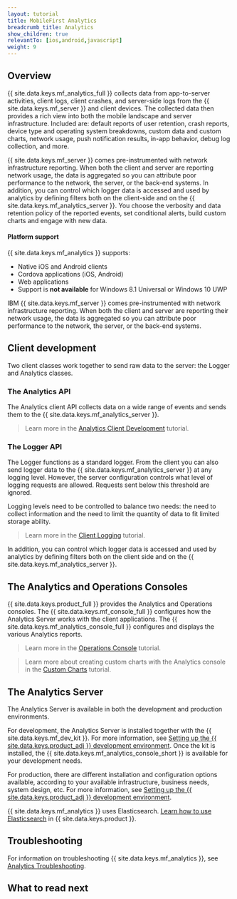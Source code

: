 ```yaml
---
layout: tutorial
title: MobileFirst Analytics
breadcrumb_title: Analytics
show_children: true
relevantTo: [ios,android,javascript]
weight: 9
---
```

<!-- NLS_CHARSET=UTF-8 -->
## Overview
{{ site.data.keys.mf_analytics_full }} collects data from app-to-server activities, client logs, client crashes, and server-side logs from the {{ site.data.keys.mf_server }} and client devices. The collected data then provides a rich view into both the mobile landscape and server infrastructure. Included are: default reports of user retention, crash reports, device type and operating system breakdowns, custom data and custom charts, network usage, push notification results, in-app behavior, debug log collection, and more.

{{ site.data.keys.mf_server }} comes pre-instrumented with network infrastructure reporting. When both the client and server are reporting network usage, the data is aggregated so you can attribute poor performance to the network, the server, or the back-end systems. In addition, you can control which logger data is accessed and used by analytics by defining filters both on the client-side and on the {{ site.data.keys.mf_analytics_server }}. You choose the verbosity and data retention policy of the reported events, set conditional alerts, build custom charts and engage with new data.

#### Platform support
{{ site.data.keys.mf_analytics }} supports:

* Native iOS and Android clients
* Cordova applications (iOS, Android)
* Web applications
* Support is **not available** for Windows 8.1 Universal or Windows 10 UWP

IBM {{ site.data.keys.mf_server }} comes pre-instrumented with network infrastructure reporting. When both the client and server are reporting their network usage, the data is aggregated so you can attribute poor performance to the network, the server, or the back-end systems.

## Client development
Two client classes work together to send raw data to the server: the Logger and Analytics classes.

### The Analytics API
The Analytics client API collects data on a wide range of events and sends them to the {{ site.data.keys.mf_analytics_server }}.
> Learn more in the [Analytics Client Development](analytics-api) tutorial.

### The Logger API
The Logger functions as a standard logger. From the client you can also send logger data to the {{ site.data.keys.mf_analytics_server }} at any logging level. However, the server configuration controls what level of logging requests are allowed. Requests sent below this threshold are ignored.

Logging levels need to be controlled to balance two needs: the need to collect information and the need to limit the quantity of data to fit limited storage ability.

> Learn more in the [Client Logging](../application-development/client-side-log-collection/) tutorial.

In addition, you can control which logger data is accessed and used by analytics by defining filters both on the client side and on the {{ site.data.keys.mf_analytics_server }}.


## The Analytics and Operations Consoles
{{ site.data.keys.product_full }} provides the Analytics and Operations consoles. The {{ site.data.keys.mf_console_full }} configures how the Analytics Server works with the client applications. The {{ site.data.keys.mf_analytics_console_full }} configures and displays the various Analytics reports.

> Learn more in the [Operations Console](console) tutorial.

> Learn more about creating custom charts with the Analytics console in the [Custom Charts](console/custom-charts) tutorial.


## The Analytics Server
The Analytics Server is available in both the development and production environments.

For development, the Analytics Server is installed together with the {{ site.data.keys.mf_dev_kit }}.  For more information, see [Setting up the {{ site.data.keys.product_adj }} development environment](../installation-configuration/development/mobilefirst/). Once the kit is installed, the {{ site.data.keys.mf_analytics_console_short }} is available for your development needs.

For production, there are different installation and configuration options available, according to your available infrastructure, business needs, system design, etc. For more information, see [Setting up the {{ site.data.keys.product_adj }} development environment](../installation-configuration/production/analytics/).

{{ site.data.keys.mf_analytics }} uses Elasticsearch. [Learn how to use Elasticsearch](elasticsearch) in {{ site.data.keys.product }}.

## Troubleshooting
For information on troubleshooting {{ site.data.keys.mf_analytics }}, see [Analytics Troubleshooting](../troubleshooting/analytics/).

## What to read next
